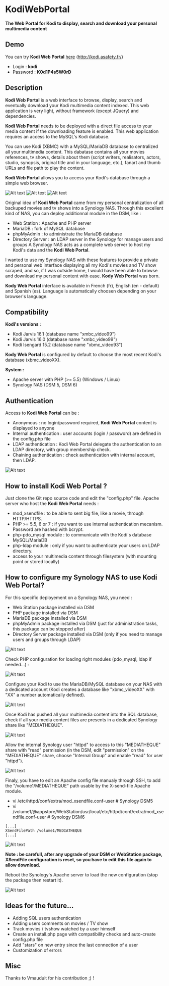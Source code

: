 # KodiWebPortal
**The Web Portal for Kodi to display, search and download your personal multimedia content**

## Demo

You can try **Kodi Web Portal** [here](http://kodi.asafety.fr/) (http://kodi.asafety.fr/)

* Login : **kodi**
* Password : **K0d1P4s5W0rD**

## Description

**Kodi Web Portal** is a web interface to browse, display, search and eventually download your Kodi multimedia content indexed. This web application is very light, without framework (except JQuery) and dependencies.

**Kodi Web Portal** needs to be deployed with a direct file access to your media content if the downloading feature is enabled. This web application requires an access to the MySQL's Kodi database.

You can use Kodi (XBMC) with a MySQL/MariaDB database to centralized all your multimedia content. This dabatase contains all your movies references, tv shows, details about them (script writers, realisators, actors, studio, synopsis, original title and in your language, etc.), fanart and thumb URLs and file path to play the content.

**Kodi Web Portal** allows you to access your Kodi's database through a simple web browser.

![Alt text](/screenshots/002.jpg?raw=true "Kodi Web Portal")
![Alt text](/screenshots/005.jpg?raw=true "Trailer preview")
![Alt text](/screenshots/014.jpg?raw=true "TV Show season browsing")

Original idea of **Kodi Web Portal** came from my personal centralization of all backuped movies and tv shows into a Synology NAS.
Through this excellent kind of NAS, you can deploy additionnal module in the DSM, like :
* Web Station : Apache and PHP server
* MariaDB : fork of MySQL database
* phpMyAdmin : to administrate the MariaDB database
* Directory Server : an LDAP server in the Synology for manage users and groups
A Synology NAS acts as a complete web server to host my Kodi's data and the **Kodi Web Portal**.

I wanted to use my Synology NAS with these features to provide a private and personal web interface displaying all my Kodi's movies and TV show scraped, and so, if I was outside home, I would have been able to browse and download my personal content with ease. **Kody Web Portal** was born.

**Kody Web Portal** interface is available in French (fr), English (en - default) and Spanish (es). Language is automatically choosen depending on your browser's language.

## Compatibility

**Kodi's versions :**
* Kodi Jarvis 16.1 (database name "xmbc_video99")
* Kodi Jarvis 16.0 (database name "xmbc_video99")
* Kodi Isengard 15.2 (database name "xbmc_video93")

**Kody Web Portal** is configured by default to choose the most recent Kodi's database (xbmc_videoXX).

**System :**
* Apache server with PHP (>= 5.5) (Windows / Linux)
* Synology NAS (DSM 5, DSM 6)

## Authentication

Access to **Kodi Web Portal** can be :
* Anonymous : no login/password required, **Kodi Web Portal** content is displayed to anyone
* Internal authentication : user accounts (login / password) are defined in the config.php file
* LDAP authentication : Kodi Web Portal delegate the authentication to an LDAP directory, with group membership check.
* Chaining authentication : check authentication with internal account, then LDAP.

![Alt text](/screenshots/001.jpg?raw=true "Authentication page")

## How to install Kodi Web Portal ?

Just clone the Git repo source code and edit the "config.php" file.
Apache server who host the **Kodi Web Portal** needs :
* mod_xsendfile : to be able to sent big file, like a movie, through HTTP/HTTPS.
* PHP >= 5.5, 6 or 7 : if you want to use internal authentication mecanism. Password are hashed with bcrypt.
* php-pdo_mysql module : to communicate with the Kodi's database MySQL/MariaDB
* php-ldap module : only if you want to authenticate your users on LDAP directory.
* access to your multimedia content through filesystem (with mounting point or stored locally)

## How to configure my Synology NAS to use Kodi Web Portal?

For this specific deployement on a Synology NAS, you need :
* Web Station package installed via DSM
* PHP package installed via DSM
* MariaDB package installed via DSM
* phpMyAdmin package installed via DSM (just for administration tasks, this package can be stopped after)
* Directory Server package installed via DSM (only if you need to manage users and groups through LDAP)

![Alt text](/screenshots/synology/DSM6_config_003.jpg?raw=true "Synology DSM packages")

Check PHP configuration for loading right modules (pdo_mysql, ldap if needed...) :

![Alt text](/screenshots/synology/DSM6_config_007.jpg?raw=true "PHP configuration")

Configure your Kodi to use the MariaDB/MySQL database on your NAS with a dedicated account (Kodi creates a database like "xbmc_videoXX" with "XX" a number automatically defined).

![Alt text](/screenshots/synology/DSM6_config_005.jpg?raw=true "Kodi's database via phpMyAdmin")

Once Kodi has pushed all your multimedia content into the SQL database, check if all your media content files are presents in a dedicated Synology share like "MEDIATHEQUE".

![Alt text](/screenshots/synology/DSM6_config_001.jpg?raw=true "Movies and TVShows centralized in a share")

Allow the internal Synology user "httpd" to access to this "MEDIATHEQUE" share with "read" permission (in the DSM, edit "permission" on the "MEDIATHEQUE" share, choose "Internal Group" and enable "read" for user "httpd").

![Alt text](/screenshots/synology/DSM6_config_002.jpg?raw=true "Allow httpd to access this share")

Finaly, you have to edit an Apache config file manualy through SSH, to add the "/volume1/MEDIATHEQUE" path usable by the X-send-file Apache module.
* vi /etc/httpd/conf/extra/mod_xsendfile.conf-user # Synology DSM5
* vi /volume1/@appstore/WebStation/usr/local/etc/httpd/conf/extra/mod_xsendfile.conf-user # Synology DSM6

```shell
[...]
XSendFilePath /volume1/MEDIATHEQUE
[...]
```

![Alt text](/screenshots/synology/DSM6_config_004.jpg?raw=true "Update XSendFilePath through SSH")

**Note : be carefull, after any upgrade of your DSM or WebStation package, XSendFile configuration is reset, so you have to edit this file again to allow download.**

Reboot the Synology's Apache server to load the new configuration (stop the package then restart it).

![Alt text](/screenshots/synology/DSM6_config_006.jpg?raw=true "Reboot Apache server")

## Ideas for the future...

* Adding SQL users authentication
* Adding users comments on movies / TV show
* Track movies / tvshow watched by a user himself
* Create an install.php page with compatibility checks and auto-create config.php file
* Add "stars" on new entry since the last connection of a user
* Customization of errors

## Misc

Thanks to Vmauduit for his contribution ;) !
